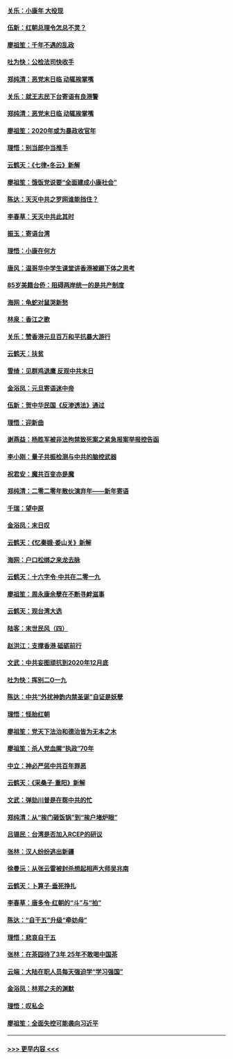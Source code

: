 #### [关乐：小康年 大役现](../pages/nsc993/n11774213.md?t=01080922) 
#### [伍新：红朝总理令怎总不灵？](../pages/nsc993/n11770813.md?t=01080922) 
#### [廖祖笙：千年不遇的乱政](../pages/nsc993/n11770373.md?t=01080922) 
#### [吐为快：公检法司快收手](../pages/nsc993/n11770359.md?t=01080922) 
#### [郑纯清：恶党末日临 动辄挨掌嘴](../pages/nsc993/n11769912.md?t=01080922) 
#### [关乐：就王志民下台寄语有良港警](../pages/nsc993/n11769903.md?t=01080922) 
#### [郑纯清：恶党末日临 动辄挨掌嘴](../pages/nsc993/n11769356.md?t=01080922) 
#### [廖祖笙：2020年或为暴政收官年](../pages/nsc993/n11768216.md?t=01080922) 
#### [理悟：别当郎中当推手](../pages/nsc993/n11768243.md?t=01080922) 
#### [云鹤天：《七律▪冬云》新解](../pages/nsc993/n11768204.md?t=01080922) 
#### [廖祖笙：饿饭党说要“全面建成小康社会”](../pages/nsc993/n11767482.md?t=01080922) 
#### [陈达：天灭中共之罗网谁能挡住？](../pages/nsc993/n11767465.md?t=01080922) 
#### [李春草：天灭中共此其时](../pages/nsc993/n11767452.md?t=01080922) 
#### [振玉：寄语台湾](../pages/nsc993/n11767432.md?t=01080922) 
#### [理悟：小康在何方](../pages/nsc993/n11767394.md?t=01080922) 
#### [唐风：温哥华中学生课堂讲香港被踢下体之思考](../pages/nsc993/n11766848.md?t=01080922) 
#### [85岁美籍台侨：阻碍两岸统一的是共产制度](../pages/nsc993/n11765043.md?t=01080922) 
#### [海网：龟蛇对鼠哭新愁](../pages/nsc993/n11764895.md?t=01080922) 
#### [林泉：香江之歌](../pages/nsc993/n11764415.md?t=01080922) 
#### [关乐：赞香港元旦百万和平抗暴大游行](../pages/nsc993/n11764382.md?t=01080922) 
#### [云鹤天：扶贫](../pages/nsc993/n11764245.md?t=01080922) 
#### [雪绮：见群鸡退鹰  反观中共末日](../pages/nsc993/n11762112.md?t=01080922) 
#### [金浴凤：元旦寄语迷中帝](../pages/nsc993/n11761788.md?t=01080922) 
#### [伍新：贺中华民国《反渗透法》通过](../pages/nsc993/n11761994.md?t=01080922) 
#### [理悟：迎新曲](../pages/nsc993/n11761152.md?t=01080922) 
#### [谢燕益：杨胜军被非法拘禁致死案之紧急报案举报控告函](../pages/nsc993/n11756134.md?t=01080922) 
#### [李小刚：量子共振检测与中共的脑控武器](../pages/nsc993/n11754518.md?t=01080922) 
#### [祝君安：魔共百变亦是魔](../pages/nsc993/n11754469.md?t=01080922) 
#### [郑纯清：二零二零年散伙演弃年——新年寄语](../pages/nsc993/n11754195.md?t=01080922) 
#### [千瑞：望中原](../pages/nsc993/n11754159.md?t=01080922) 
#### [金浴凤：末日叹](../pages/nsc993/n11752359.md?t=01080922) 
#### [云鹤天：《忆秦娥‧娄山关》新解](../pages/nsc993/n11752348.md?t=01080922) 
#### [海网：户口松绑之来龙去脉](../pages/nsc993/n11752328.md?t=01080922) 
#### [云鹤天：十六字令‧中共在二零一九](../pages/nsc993/n11752305.md?t=01080922) 
#### [廖祖笙：周永康余孽在不断寻衅滋事](../pages/nsc993/n11751013.md?t=01080922) 
#### [云鹤天：观台湾大选](../pages/nsc993/n11751007.md?t=01080922) 
#### [陆客：末世民风（四）](../pages/nsc993/n11749203.md?t=01080922) 
#### [赵洪江：支撑香港 砥砺前行](../pages/nsc993/n11748482.md?t=01080922) 
#### [文武：中共妄图顽抗到2020年12月底](../pages/nsc993/n11748446.md?t=01080922) 
#### [吐为快：挥别二O一九](../pages/nsc993/n11748411.md?t=01080922) 
#### [陈达：中共“外扰神韵内禁圣诞”自证是妖孽](../pages/nsc993/n11748226.md?t=01080922) 
#### [理悟：怪胎红朝](../pages/nsc993/n11748206.md?t=01080922) 
#### [廖祖笙：党天下法治和德治皆为无本之木](../pages/nsc993/n11748135.md?t=01080922) 
#### [廖祖笙：杀人党血腥“执政”70年](../pages/nsc993/n11745144.md?t=01080922) 
#### [中立：神必严惩中共百年罪恶](../pages/nsc993/n11744970.md?t=01080922) 
#### [云鹤天：《采桑子‧重阳》新解](../pages/nsc993/n11744948.md?t=01080922) 
#### [文武：弹劾川普是在帮中共的忙](../pages/nsc993/n11744758.md?t=01080922) 
#### [郑纯清：从“挨门砸饭锅”到“挨户堵炉眼”](../pages/nsc993/n11744745.md?t=01080922) 
#### [吕锡民：台湾是否加入RCEP的研议](../pages/nsc993/n11744701.md?t=01080922) 
#### [张林：汉人纷纷逃出新疆](../pages/nsc993/n11743530.md?t=01080922) 
#### [徐曼沅：从张云雷被封杀想起相声大师吴兆南](../pages/nsc993/n11741816.md?t=01080922) 
#### [云鹤天：卜算子‧垂死挣扎](../pages/nsc993/n11739956.md?t=01080922) 
#### [李春草：唐多令‧红朝的“斗”与“拍”](../pages/nsc993/n11739830.md?t=01080922) 
#### [陈达：“自干五”升级“牵妨母”](../pages/nsc993/n11739724.md?t=01080922) 
#### [理悟：悲哀自干五](../pages/nsc993/n11739547.md?t=01080922) 
#### [张林：在茶园待了3年 25年不敢喝中国茶](../pages/nsc993/n11739240.md?t=01080922) 
#### [云端：大陆在职人员每天强迫学“学习强国”](../pages/nsc993/n11738735.md?t=01080922) 
#### [金浴凤：林郑之夫的渊默](../pages/nsc993/n11737735.md?t=01080922) 
#### [理悟：叹私企](../pages/nsc993/n11737715.md?t=01080922) 
#### [廖祖笙：全面失控可能袭向习近平](../pages/nsc993/n11737704.md?t=01080922) 

----
#### [ >>> 更早内容 <<< ](../indexes/nsc993-earlier.md)
